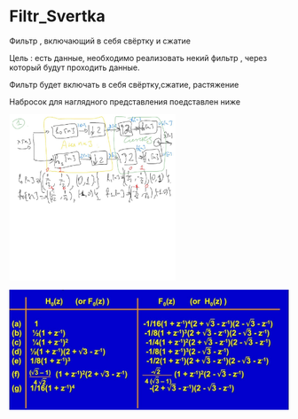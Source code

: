 # Filtr_Svertka
Фильтр , включающий  в себя свёртку и сжатие
<p>Цель : есть данные, необходимо реализовать некий фильтр , через который будут проходить данные.
<p>Фильтр будет включать в себя свёртку,сжатие, растяжение
<p> Набросок для наглядного представления поедставлен ниже
<p> <img src = "https://github.com/AAAvagyan/Filtr_Svertka/blob/main/filtr.jpg" , width = "300">
<p><img src ="https://github.com/AAAvagyan/Filtr_Svertka/blob/main/filtr1.jpg" ,width = "100">
